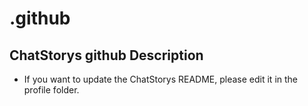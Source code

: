 # .github
## ChatStorys github Description

- If you want to update the ChatStorys README, please edit it in the profile folder.
